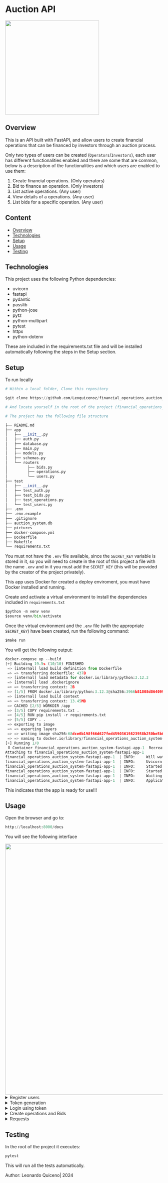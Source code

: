 # Auction API

<img src="https://github.com/user-attachments/assets/be2a0e99-891c-46d0-8583-1641fc072df0" width="300">



## Overview
This is an API built with FastAPI, and allow users to create financial operations that can be financed by investors through an auction process. 

Only two types of users can be created (`Operators`/`Investors`), each user has different functionalities enabled and there are some that are common, below is a description of the functionalities and which users are enabled to use them:

1) Create financial operations. (Only operators)
2) Bid to finance an operation. (Only investors)
3) List active operations. (Any user)
4) View details of a operations. (Any user)
5) List bids for a specific operation. (Any user)

## Content
* [Overview](#Overview)
* [Technologies](#Technologies)
* [Setup](#Setup)
* [Usage](#Usage)
* [Testing](#Testing)

## Technologies

This project uses the following Python dependencies:
* uvicorn
* fastapi
* pydantic
* passlib
* python-jose
* pytz
* python-multipart
* pytest
* httpx
* python-dotenv

These are included in the requirements.txt file and will be installed automatically following the steps in the Setup section.

## Setup
To run locally

```python
# Within a local folder, Clone this repository

$git clone https://github.com/Leoquicenoz/financial_operations_auction_system.git

# And locate yourself in the root of the project (financial_operations_auction_system)
```
```python
# The project has the following file structure

├── README.md
├── app
│   ├── __init__.py
│   ├── auth.py
│   ├── database.py
│   ├── main.py
│   ├── models.py
│   ├── schemas.py
│   └── routers
│         ├── bids.py
│         ├── operations.py
│         └── users.py
├── test
│   ├── __init__.py
│   ├── test_auth.py
│   ├── test_bids.py
│   ├── test_operations.py
│   └── test_users.py
├── .env
├── .env.example
├── .gitignore
├── auction_system.db
├── pictures
├── docker-compose.yml
├── Dockerfile
├── Makefile
└── requirements.txt
```
You must not have the `.env` file available, since the `SECRET_KEY` variable is stored in it, so you will need to create in the root of this project a file with the name `.env` and in it you must add the `SECRET_KEY` (this will be provided by the creator of the project privately).


This app uses Docker for created a deploy enviroment, you must have Docker installed and running.

Create and activate a virtual environment to install the dependencies included in `requirements.txt`

```python
$python -m venv venv
$source venv/bin/activate
```
Once the virtual environment and the `.env` file (with the appropriate `SECRET_KEY`) have been created, run the following command:

```python
$make run
```
You will get the following output: 

```python
docker-compose up --build
[+] Building 19.5s (10/10) FINISHED                                             
 => [internal] load build definition from Dockerfile                       0.0s
 => => transferring dockerfile: 437B                                       0.0s
 => [internal] load metadata for docker.io/library/python:3.12.3           3.9s
 => [internal] load .dockerignore                                          0.0s
 => => transferring context: 2B                                            0.0s
 => [1/5] FROM docker.io/library/python:3.12.3@sha256:3966b81808d864099f8  0.0s
 => [internal] load build context                                          0.1s
 => => transferring context: 13.45MB                                       0.1s
 => CACHED [2/5] WORKDIR /app                                              0.0s
 => [3/5] COPY requirements.txt .                                          0.0s
 => [4/5] RUN pip install -r requirements.txt                             15.2s
 => [5/5] COPY . .                                                         0.1s
 => exporting to image                                                     0.2s 
 => => exporting layers                                                    0.2s 
 => => writing image sha256:68dce6b198f66d627fed45903619823958b250be5b06c  0.0s 
 => => naming to docker.io/library/financial_operations_auction_system-fa  0.0s 
[+] Running 1/0                                                                 
 ⠿ Container financial_operations_auction_system-fastapi-app-1  Recreated  0.0s
Attaching to financial_operations_auction_system-fastapi-app-1
financial_operations_auction_system-fastapi-app-1  | INFO:     Will watch for changes in these directories: ['/app']
financial_operations_auction_system-fastapi-app-1  | INFO:     Uvicorn running on http://0.0.0.0:8000 (Press CTRL+C to quit)
financial_operations_auction_system-fastapi-app-1  | INFO:     Started reloader process [1] using StatReload
financial_operations_auction_system-fastapi-app-1  | INFO:     Started server process [8]
financial_operations_auction_system-fastapi-app-1  | INFO:     Waiting for application startup.
financial_operations_auction_system-fastapi-app-1  | INFO:     Application startup complete.
```

This indicates that the app is ready for use!!!

## Usage

Open the browser and go to:

```python
http://localhost:8000/docs
```

You will see the following interface

<img src="https://github.com/user-attachments/assets/b31d87e6-104a-449e-a643-5de6d87ad3c6" width="800">

<details>

<summary>Register users</summary>

To register users you need to assign: `username`, `password` and `role` (the only options available in this field are *Operator*/*Investor*).

You can do it using directly the end point with the “*Try it out*” option and entering the values directly, after that you press the “*Execute*” button.

<img src="https://github.com/user-attachments/assets/df6ddbdf-7961-4a75-a1ee-9bd6618da54b" width="800">

<img src="https://github.com/user-attachments/assets/e4673e92-171c-4fc0-83a4-451a56483334" width="800">

Or using a tool such as Postman

<img src="https://github.com/user-attachments/assets/9eec74dc-7b70-426c-b672-85c2441946a1" width="800">

</details>

<details>

<summary>Token generation</summary>

A token must be generated to authorize registered users to create operations or place bids, depending on the user's role.

<img src="https://github.com/user-attachments/assets/4f886b07-817e-48bb-ae8a-4088be84ea75" width="800">

<img src="https://github.com/user-attachments/assets/32cfb72d-0fa8-4176-a2e9-70134e9ff372" width="800">

</details>

<details>

<summary>Login using token</summary>

To login and be able to use the features that require authorization, you must click on the lock button at the top right of the *Operations* and *Bids* endpoints.
In the “`client_secret`” field you must enter the token generated for the user you want to login (bear in mind that the token lasts 30 minutes, after this time a new one must be generated).

<img src="https://github.com/user-attachments/assets/c50d817e-82eb-44b7-8b1e-60dee99cf8cf" width="400">

<img src="https://github.com/user-attachments/assets/ac9d3c1d-3f8c-4ee1-943a-6fc3b9bf8ea4" width="400">

</details>

<details>

<summary>Create operations and Bids</summary>

Once the user is logged in can proceed to create operations or place bids. If the user is an Operator can create operations and if is an Investor can place bids on existing operations.

<img src="https://github.com/user-attachments/assets/854b39a1-59a0-424d-a71b-22e69b7776ab" width="800">

<img src="https://github.com/user-attachments/assets/492c6cf6-1d12-4e8d-bb13-649f82f0260b" width="800">

</details>

<details>

<summary>Requests</summary>

Any user can make these three requests:

1. **List active operations**: The result of this query will deliver a list of the operations that are open at that moment, each operation will have 5 data corresponding to: `operation id`, `amount`, `annual interest` and `operator id`.

<img src="https://github.com/user-attachments/assets/7186e648-e460-48ea-adaf-b62d3c20d5ce" width="800">

2. **Show specific operation**: The `operation id` is used to filter and show only the required operation.

<img src="https://github.com/user-attachments/assets/ec3d1b54-a79c-44e8-be23-726661985f88" width="800">

3. **Show bids by operation**: The `operation id` is used to filter and display the bids that have been placed on this specific operation.

<img src="https://github.com/user-attachments/assets/4b472fbe-7a6a-4c5a-834e-dfe7780d5455" width="800">

</details>

## Testing

In the root of the project it executes:

```python
pytest
```

This will run all the tests automatically.


Author: Leonardo Quiceno| 2024
 
